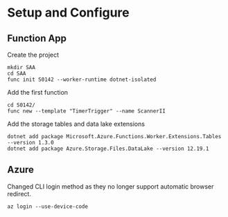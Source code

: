 # Setup and Configure

## Function App
Create the project
```
mkdir SAA  
cd SAA
func init S0142 --worker-runtime dotnet-isolated
```
Add the first function  
```
cd S0142/
func new --template "TimerTrigger" --name ScannerII
```
Add the storage tables and data lake extensions  
```
dotnet add package Microsoft.Azure.Functions.Worker.Extensions.Tables --version 1.3.0
dotnet add package Azure.Storage.Files.DataLake --version 12.19.1
```

## Azure
Changed CLI login method as they no longer support automatic browser redirect.  
```
az login --use-device-code
```







